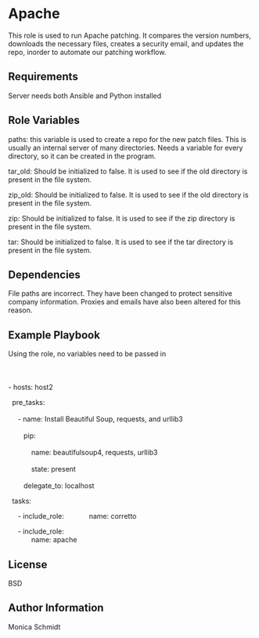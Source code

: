 Apache
=========

This role is used to run Apache patching. It compares the version numbers, downloads the necessary files, creates a security email, and updates the repo, inorder to automate our patching workflow.


Requirements
------------

Server needs both Ansible and Python installed


Role Variables
--------------

paths: this variable is used to create a repo for the new patch files. This is usually an internal server of many directories. Needs a variable for every directory, so it can be created in the program.

tar_old: Should be initialized to false. It is used to see if the old directory is present in the file system.

zip_old: Should be initialized to false. It is used to see if the old directory is present in the file system.

zip: Should be initialized to false. It is used to see if the zip directory is present in the file system.

tar: Should be initialized to false. It is used to see if the tar directory is present in the file system.


Dependencies
------------

File paths are incorrect. They have been changed to protect sensitive company information. Proxies and emails have also been altered for this reason.


Example Playbook
----------------

Using the role, no variables need to be passed in
<br></br>
<br></br>
\- hosts: host2

  &nbsp; pre_tasks:
  <br></br>
    &nbsp; &nbsp; &nbsp;\- name: Install Beautiful Soup, requests, and urllib3 
    <br></br>
    &nbsp; &nbsp; &nbsp; &nbsp; pip: 
    <br></br>
     &nbsp; &nbsp; &nbsp; &nbsp; &nbsp; &nbsp; name: beautifulsoup4, requests, urllib3
    <br></br>
     &nbsp; &nbsp; &nbsp; &nbsp; &nbsp; &nbsp; state: present
    <br></br>
     &nbsp; &nbsp; &nbsp; &nbsp; delegate_to: localhost

  &nbsp; tasks:

   &nbsp; &nbsp; &nbsp;\- include_role: 
   &nbsp; &nbsp; &nbsp; &nbsp; &nbsp; &nbsp; name: corretto

   &nbsp; &nbsp; &nbsp;\- include_role:  
   &nbsp; &nbsp; &nbsp; &nbsp; &nbsp; &nbsp; name: apache

   

License
-------

BSD


Author Information
------------------

Monica Schmidt

